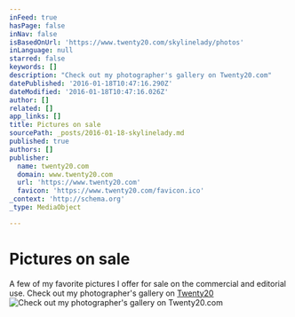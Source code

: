```yaml
---
inFeed: true
hasPage: false
inNav: false
isBasedOnUrl: 'https://www.twenty20.com/skylinelady/photos'
inLanguage: null
starred: false
keywords: []
description: "Check out my photographer's gallery on Twenty20.com"
datePublished: '2016-01-18T10:47:16.290Z'
dateModified: '2016-01-18T10:47:16.026Z'
author: []
related: []
app_links: []
title: Pictures on sale
sourcePath: _posts/2016-01-18-skylinelady.md
published: true
authors: []
publisher:
  name: twenty20.com
  domain: www.twenty20.com
  url: 'https://www.twenty20.com'
  favicon: 'https://www.twenty20.com/favicon.ico'
_context: 'http://schema.org'
_type: MediaObject

---
```

# Pictures on sale

A few of my favorite pictures I offer for sale on the commercial and editorial use. Check out my photographer's gallery on [Twenty20][0]
![Check out my photographer's gallery on Twenty20.com](https://the-grid-user-content.s3-us-west-2.amazonaws.com/58903335-3d92-41bc-bf18-359dba0d84f1.png)

[0]: https://www.twenty20.com/skylinelady/photos